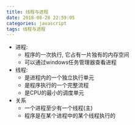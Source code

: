 ```yaml
---
title: 线程与进程
date: 2018-08-28 22:59:05
categories: javascript
tags: 线程与进程
---
```


- 进程:
  - 程序的一次执行, 它占有一片独有的内存空间
  - 可以通过windows任务管理器查看进程
- 线程:
  - 是进程内的一个独立执行单元
  - 是程序执行的一个完整流程
  - 是CPU的最小的调度单元
- 关系
  - 一个进程至少有一个线程(主)
  - 程序是在某个进程中的某个线程执行的